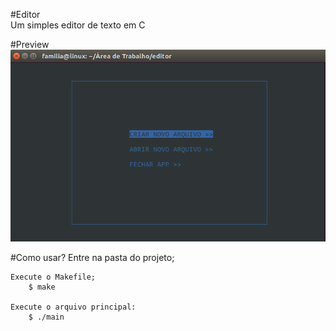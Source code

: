 #Editor  
Um simples editor de texto em C

#Preview
![image](/images/editor.png?raw=true "Editor Preview")


#Como usar?
	Entre na pasta do projeto;

	Execute o Makefile;
		$ make

	Execute o arquivo principal:
		$ ./main

